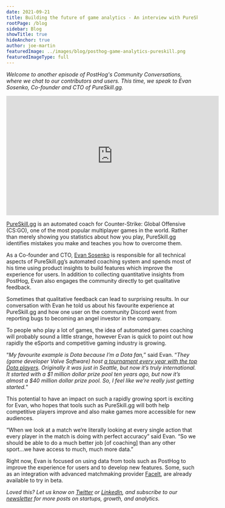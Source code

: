 ```yaml
---
date: 2021-09-21
title: Building the future of game analytics - An interview with PureSkill.gg CTO, Evan Sosenko
rootPage: /blog
sidebar: Blog
showTitle: true
hideAnchor: true
author: joe-martin
featuredImage: ../images/blog/posthog-game-analytics-pureskill.png
featuredImageType: full
---
```

_Welcome to another episode of PostHog's Community Conversations, where we chat to our contributors and users. This time, we speak to Evan Sosenko, Co-founder and CTO of PureSkill.gg._

<iframe width="560" height="315" src="https://www.youtube.com/embed/x1jxCJb9zII" title="YouTube video player" frameborder="0" allow="accelerometer; autoplay; clipboard-write; encrypted-media; gyroscope; picture-in-picture" allowfullscreen></iframe>

[PureSkill.gg](https://pureskill.gg/) is an automated coach for Counter-Strike: Global Offensive (CS:GO), one of the most popular multiplayer games in the world. Rather than merely showing you statistics about how you play, PureSkill.gg identifies mistakes you make and teaches you how to overcome them.

As a Co-founder and CTO, [Evan Sosenko](https://www.linkedin.com/in/evan-sosenko-599b0483/) is responsible for all technical aspects of PureSkill.gg’s automated coaching system and spends most of his time using product insights to build features which improve the experience for users. In addition to collecting quantitative insights from PostHog, Evan also engages the community directly to get qualitative feedback. 

Sometimes that qualitative feedback can lead to surprising results. In our conversation with Evan he told us about his favourite experience at PureSkill.gg and how one user on the community Discord went from reporting bugs to becoming an angel investor in the company.

To people who play a lot of games, the idea of automated games coaching will probably sound a little strange, however Evan is quick to point out how rapidly the eSports and competitive gaming industry is growing.  

“_My favourite example is Dota because I’m a Dota fan,_” said Evan. “_They (game developer Valve Software) host [a tournament every year with the top Dota players](https://www.dota2.com/international/overview). Originally it was just in Seattle, but now it’s truly international. It started with a $1 million dollar prize pool ten years ago, but now it’s almost a $40 million dollar prize pool. So, I feel like we’re really just getting started._”

This potential to have an impact on such a rapidly growing sport is exciting for Evan, who hopes that tools such as PureSkill.gg will both help competitive players improve and also make games more accessible for new audiences.

“When we look at a match we’re literally looking at every single action that every player in the match is doing with perfect accuracy” said Evan. “So we should be able to do a much better job [of coaching] than any other sport...we have access to much, much more data.”

Right now, Evan is focused on using data from tools such as PostHog to improve the experience for users and to develop new features. Some, such as an integration with advanced matchmaking provider [FaceIt](https://www.faceit.com/), are already available to try in beta. 

_Loved this? Let us know on [Twitter](https://twitter.com/posthoghq) or [LinkedIn](https://linkedin.com/company/posthog), and subscribe to our [newsletter](https://posthog.com/newsletter) for more posts on startups, growth, and analytics._
